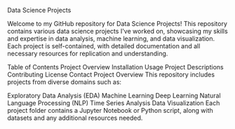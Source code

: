 Data Science Projects


Welcome to my GitHub repository for Data Science Projects! This repository contains various data science projects I've worked on, showcasing my skills and expertise in data analysis, machine learning, and data visualization. Each project is self-contained, with detailed documentation and all necessary resources for replication and understanding.

Table of Contents
Project Overview
Installation
Usage
Project Descriptions
Contributing
License
Contact
Project Overview
This repository includes projects from diverse domains such as:

Exploratory Data Analysis (EDA)
Machine Learning
Deep Learning
Natural Language Processing (NLP)
Time Series Analysis
Data Visualization
Each project folder contains a Jupyter Notebook or Python script, along with datasets and any additional resources needed.
